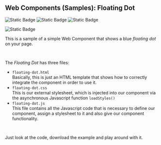 ## Web Components (Samples): Floating Dot

![Static Badge](https://img.shields.io/badge/Uses%20HTML5-%23525252?style=plastic&logo=html5&logoColor=%2333bbff&label=%20&labelColor=%23525252&link=https%3A%2F%2Fgithub.com%2Fpraetoriani)
![Static Badge](https://img.shields.io/badge/Uses%20CSS3-%23525252?style=plastic&logo=css3&logoColor=%2333CC33&label=%20&labelColor=%23525252&link=https%3A%2F%2Fgithub.com%2Fpraetoriani)
![Static Badge](https://img.shields.io/badge/Uses%20Javascript-%23525252?style=plastic&logo=javascript&logoColor=%23ffd633&label=%20&labelColor=%23525252&link=https%3A%2F%2Fgithub.com%2Fpraetoriani)

![Static Badge](https://img.shields.io/badge/Tested%20with%20Google%20Chrome-%23525252?style=plastic&logo=googlechrome&logoColor=%23DFDFDF&label=%20&labelColor=%23525252&link=https%3A%2F%2Fgithub.com%2Fpraetoriani)

This is a sample of a simple Web Component that shows a blue <i>floating dot</i> on your page.

<br>

The *Floating Dot* has three files:
- <code>floating-dot.html</code><br>
  Basically, this is just an HTML template that shows how to correctly integrate the component in order to use it.
- <code>floating-dot.css</code><br>
  This is our external stylesheet, which is injected into our component via the asynchronous Javascript function <code>loadStyles()</code>
- <code>floating-dot.js</code><br>
  This file contains all the Javascript code that is necessary to define our component, assign a stylesheet to it and also give our component functionality.


<br>

Just look at the code, download the example and play around with it.
